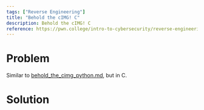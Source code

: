 ```yaml
---
tags: ["Reverse Engineering"]
title: "Behold the cIMG! C"
description: Behold the cIMG! C
reference: https://pwn.college/intro-to-cybersecurity/reverse-engineering/
---
```


# Problem

Similar to [behold_the_cimg_python.md](behold_the_cimg_python.md), but in C.

# Solution
